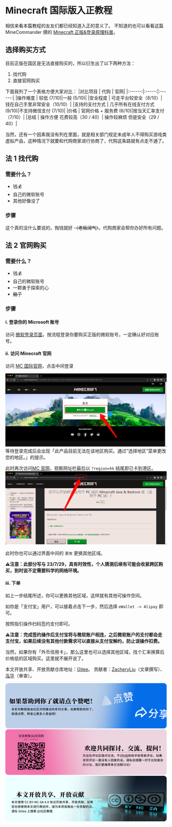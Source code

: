 # Minecraft 国际版入正教程

相信来看本篇教程的友友们都已经知道入正的意义了。
不知道的也可以看看这篇 MineCommander 撰的 [Minecraft 正版&登录原理科普](https://zhuanlan.zhihu.com/p/130489639)。

## 选择购买方式

目前正版在国区是无法直接购买的，所以衍生出了以下两种方法：

1.  找代购
2.  直接官网购买

下面我列了一个表格方便大家对比：
|对比项目 | 代购 | 官网|
|:------:|:-----:|:------:|
|操作难度 | 较低 (7/10)|一般 (5/10)|
|安全程度 | 可走平台较安全（8/10）| 钱在自己手里非常安全（10/10）|
|支持的支付方式 | 几乎所有在线支付方式 (9/10)|不支持微信支付 (7/10)|
|价格 | 官网价格 + 服务费 (6/10)|按当天汇率支付（7/10）|
|总结 | 操作方便 花费较高（30 / 40）| 操作较麻烦 但是安全（29 / 40）|

当然，还有一个因素我没有列在里面，就是相关部门规定未成年人不得购买游戏类虚拟产品，这种情况下就要和代购商家进行协商了，代购这条路就有点走不通了。

## 法 1 找代购
### 需要什么？
- 钱💰
- 自己的微软账号
- 其他好像没了

### 步骤

这个真的没什么要说的，掏钱就好 ~~（老板阔气）~~。代购商家会帮你办好所有问题。


## 法 2 官网购买
### 需要什么？
- 钱💰
- 自己的微软账号
- 一颗勇于探索的心
- ~~脑子~~
  
### 步骤
#### i. 登录你的 Microsoft 账号
访问 [微软登录页面][ms-login]，按流程登录你要购买正版的微软账号，一定确认好对应账号。

#### ii. 访问 Minecraft 官网
访问 [MC 国际官网][mc]，点击中间登录

![mc-login](/账户类文章/Minecraft%20国际版入正教程/mc-login.png)
等待登录完成后会出现「此产品目前无法在该地区购买。通过“选择地区”菜单更改您的地区。」的提示。

此时再次访问[MC 官网][mc]，观察网址栏最后以 ```?region=hk``` 结尾即已卡到港区。
![hk](/账户类文章/Minecraft%20国际版入正教程/hk.png)

此时你也可以通过界面中间的 ```更改``` 更换其他区域。

**⚠️注意：此部分写与 23/7/29，具有时效性，个人猜测后续有可能会收紧跨区购买，到时说不定需要科学的网络环境。**

#### iii. 下单
如上一步结尾所述，你可以更换其他区域，这样就有其他可操作空间。

如你是「支付宝」用户，可以接着点击下一步，然后选择 ```eWallet -> Alipay``` 即可。

按照指引操作扫码签约支付即可。

**⚠️注意：完成签约操作后支付宝将与微软账户相连，之后微软账户的支付都会走支付宝，如果后续没有其他付款需求可以直接从支付宝解约，防止误操作扣费。**

当然，如果你有「外币信用卡」，那么这里也可以选择其他区域，找个汇率换算后价格低的区域购买。这里就不展开说了。

本文开放共享、开放贡献仓库地址：[Gitee][Gitee]。
贡献者：[ZacheryLiu][ZacheryLiu]（文章撰写）、[泓华][honghua]（审查）。

![](/项目文件/套图/社区教程套图/卡片%20甲%20知乎b站%20点赞.png)
![](/项目文件/套图/社区教程套图/卡片%20乙%20提问交流.png)
![](/项目文件/套图/社区教程套图/卡片%20甲%20开放共享贡献.png)











[ms-login]: https://login.microsoftonline.com/
[mc]: https://www.minecraft.net/zh-hans/store/checkout/minecraft-java-bedrock-edition-pc?region=hk

[ZacheryLiu]: https://gitee.com/zacheryliu
[honghua]: https://gitee.com/liuxi233
[Gitee]: https://gitee.com/community-tut/minecraft-community-tut/blob/master/%E8%B4%A6%E6%88%B7%E7%B1%BB%E6%96%87%E7%AB%A0/Minecraft%20%E5%9B%BD%E9%99%85%E7%89%88%E5%85%A5%E6%AD%A3%E6%95%99%E7%A8%8B.md
